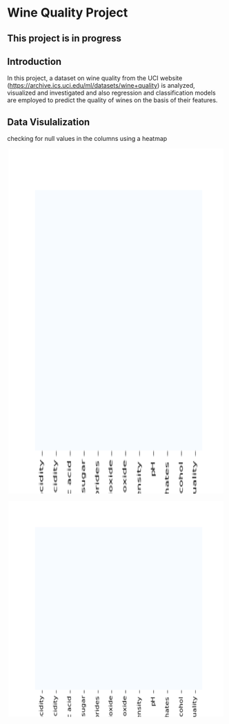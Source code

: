 # Wine Quality Project
 
## This project is in progress
 
 
## Introduction

In this project, a dataset on wine quality from the UCI website (https://archive.ics.uci.edu/ml/datasets/wine+quality) is analyzed, visualized and investigated and also regression and classification models are employed to predict the quality of wines on the basis of their features.

## Data Visulalization

checking for null values in the columns using a heatmap

<p align="center">
<img src="https://github.com/kavehamini/Wine-Quality-Project/blob/master/figure_1.png" width="500" height="800">
</p>

<p align="center">
<img src="https://github.com/kavehamini/Wine-Quality-Project/blob/master/figure_2.png" width="500" height="500">
</p>